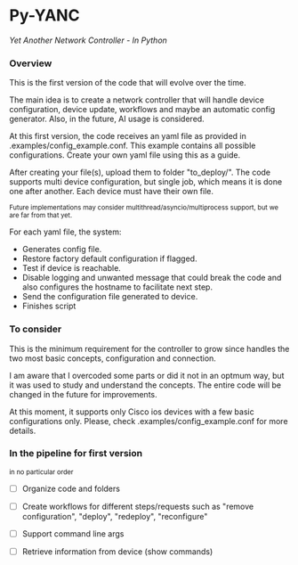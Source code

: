 # Py-YANC
*Yet Another Network Controller - In Python*

### Overview
This is the first version of the code that will evolve over the time.

The main idea is to create a network controller that will handle device configuration, device update, workflows and maybe an automatic config generator.
Also, in the future, AI usage is considered.

At this first version, the code receives an yaml file as provided in .examples/config_example.conf. This example contains all possible configurations. Create your own yaml file using this as a guide.

After creating your file(s), upload them to folder "to_deploy/". The code supports multi device configuration, but single job, which means it is done one after another. Each device must have their own file.

<sub>Future implementations may consider multithread/asyncio/multiprocess support, but we are far from that yet.</sub>

For each yaml file, the system:
- Generates config file.
- Restore factory default configuration if flagged.
- Test if device is reachable.
- Disable logging and unwanted message that could break the code and also configures the hostname to facilitate next step.
- Send the configuration file generated to device.
- Finishes script


### To consider
This is the minimum requirement for the controller to grow since handles the two most basic concepts, configuration and connection.

I am aware that I overcoded some parts or did it not in an optmum way, but it was used to study and understand the concepts. The entire code will be changed in the future for improvements.

At this moment, it supports only Cisco ios devices with a few basic configurations only. Please, check .examples/config_example.conf for more details.

### In the pipeline for first version
<sub>in no particular order</sub>
- [ ] Organize code and folders
- [ ] Create workflows for different steps/requests such as "remove configuration", "deploy", "redeploy", "reconfigure"
- [ ] Support command line args
- [ ] Retrieve information from device (show commands)

